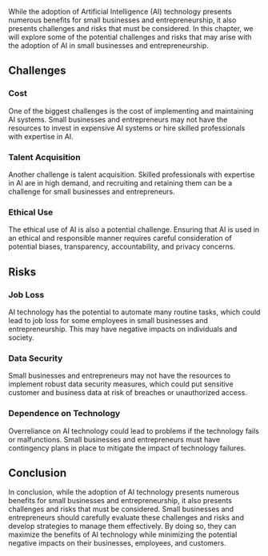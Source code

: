 

While the adoption of Artificial Intelligence (AI) technology presents numerous benefits for small businesses and entrepreneurship, it also presents challenges and risks that must be considered. In this chapter, we will explore some of the potential challenges and risks that may arise with the adoption of AI in small businesses and entrepreneurship.

Challenges
----------

### Cost

One of the biggest challenges is the cost of implementing and maintaining AI systems. Small businesses and entrepreneurs may not have the resources to invest in expensive AI systems or hire skilled professionals with expertise in AI.

### Talent Acquisition

Another challenge is talent acquisition. Skilled professionals with expertise in AI are in high demand, and recruiting and retaining them can be a challenge for small businesses and entrepreneurs.

### Ethical Use

The ethical use of AI is also a potential challenge. Ensuring that AI is used in an ethical and responsible manner requires careful consideration of potential biases, transparency, accountability, and privacy concerns.

Risks
-----

### Job Loss

AI technology has the potential to automate many routine tasks, which could lead to job loss for some employees in small businesses and entrepreneurship. This may have negative impacts on individuals and society.

### Data Security

Small businesses and entrepreneurs may not have the resources to implement robust data security measures, which could put sensitive customer and business data at risk of breaches or unauthorized access.

### Dependence on Technology

Overreliance on AI technology could lead to problems if the technology fails or malfunctions. Small businesses and entrepreneurs must have contingency plans in place to mitigate the impact of technology failures.

Conclusion
----------

In conclusion, while the adoption of AI technology presents numerous benefits for small businesses and entrepreneurship, it also presents challenges and risks that must be considered. Small businesses and entrepreneurs should carefully evaluate these challenges and risks and develop strategies to manage them effectively. By doing so, they can maximize the benefits of AI technology while minimizing the potential negative impacts on their businesses, employees, and customers.
